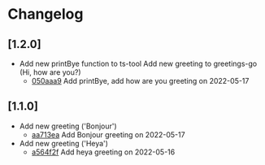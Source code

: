 # Changelog

## \[1.2.0]

- Add new printBye function to ts-tool
  Add new greeting to greetings-go (Hi, how are you?)
  - [050aaa9](https://github.com/kylesmartin/covector-monorepo.git/commit/050aaa9e192fd9435d7135231ba0dbad64994651) Add printBye, add how are you greeting on 2022-05-17

## \[1.1.0]

- Add new greeting ('Bonjour')
  - [aa713ea](https://github.com/kylesmartin/covector-monorepo.git/commit/aa713ea7fa46c33706f08e5e81d9d0083efc2c9a) Add Bonjour greeting on 2022-05-17
- Add new greeting ('Heya')
  - [a564f2f](https://github.com/kylesmartin/covector-monorepo.git/commit/a564f2f2a8dd6946a0696cb1bfbf944ef567a928) Add heya greeting on 2022-05-16
